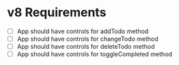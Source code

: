 # v8 Requirements

- [ ] App should have controls for addTodo method
- [ ] App should have controls for changeTodo method
- [ ] App should have controls for deleteTodo method
- [ ] App should have controls for toggleCompleted method
